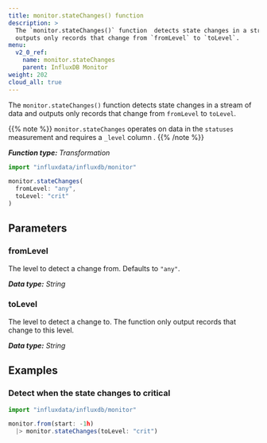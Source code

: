 ```yaml
---
title: monitor.stateChanges() function
description: >
  The `monitor.stateChanges()` function  detects state changes in a stream of data and
  outputs only records that change from `fromLevel` to `toLevel`.
menu:
  v2_0_ref:
    name: monitor.stateChanges
    parent: InfluxDB Monitor
weight: 202
cloud_all: true
---
```


The `monitor.stateChanges()` function detects state changes in a stream of data and
outputs only records that change from `fromLevel` to `toLevel`.

{{% note %}}
`monitor.stateChanges` operates on data in the `statuses` measurement and requires a `_level` column .
{{% /note %}}

_**Function type:** Transformation_

```js
import "influxdata/influxdb/monitor"

monitor.stateChanges(
  fromLevel: "any",
  toLevel: "crit"
)
```

## Parameters

### fromLevel
The level to detect a change from.
Defaults to `"any"`.

_**Data type:** String_

### toLevel
The level to detect a change to.
The function only output records that change to this level.

_**Data type:** String_

## Examples

### Detect when the state changes to critical
```js
import "influxdata/influxdb/monitor"

monitor.from(start: -1h)
  |> monitor.stateChanges(toLevel: "crit")
```
